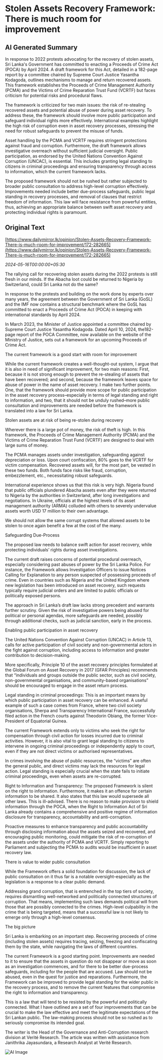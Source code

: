 # Stolen Assets Recovery Framework: There is much room for improvement

## AI Generated Summary

In response to 2022 protests advocating for the recovery of stolen assets, Sri Lanka's Government has committed to enacting a Proceeds of Crime Act (POCA) by April 2024. A draft framework for this Act, detailed in a 182-page report by a committee chaired by Supreme Court Justice Yasantha Kodagoda, outlines mechanisms to manage and return recovered assets. This framework establishes the Proceeds of Crime Management Authority (PCMA) and the Victims of Crime Reparation Trust Fund (VCRTF) but faces criticism for potential risks and procedural flaws.

The framework is criticized for two main issues: the risk of re-stealing recovered assets and potential abuse of power during asset recovery. To address these, the framework should involve more public participation and safeguard individual rights more effectively. International examples highlight the high risk of corruption even in asset recovery processes, stressing the need for robust safeguards to prevent the misuse of funds.

Asset handling by the PCMA and VCRTF requires stringent protections against fraud and corruption. Furthermore, the draft framework allows investigative overreach without sufficient judicial oversight. Public participation, as endorsed by the United Nations Convention Against Corruption (UNCAC), is essential. This includes granting legal standing to citizens in criminal proceedings and ensuring transparency through access to information, which the current framework lacks.

The proposed framework should not be rushed but rather subjected to broader public consultation to address high-level corruption effectively. Improvements needed include better due-process safeguards, public legal standing in recovery processes, and removal of clauses that restrict freedom of information. This law will face resistance from powerful entities, thus, achieving an appropriate balance between swift asset recovery and protecting individual rights is paramount.

## Original Text

[https://www.dailymirror.lk/opinion/Stolen-Assets-Recovery-Framework-There-is-much-room-for-improvement/172-282665](https://www.dailymirror.lk/opinion/Stolen-Assets-Recovery-Framework-There-is-much-room-for-improvement/172-282665)

*2024-05-16T00:00:00+05:30*

The rallying call for recovering stolen assets during the 2022 protests is still fresh in our minds. If the Abacha loot could be returned to Nigeria by Switzerland, could Sri Lanka not do the same? 

In response to the protests and building on the work done by experts over many years, the agreement between the Government of Sri Lanka (GoSL) and the IMF now contains a structural benchmark where the GoSL has committed to enact a Proceeds of Crime Act (POCA) in keeping with international standards by April 2024. 

In March 2023, the Minister of Justice appointed a committee chaired by Supreme Court Justice Yasantha Kodagoda. Dated April 10, 2024, the182-page report of the POCA Committee, now available on the website of the Ministry of Justice, sets out a framework for an upcoming Proceeds of Crime Act. 

The current framework is a good start with room for improvement

While the current framework creates a well-thought-out system, I argue that it is also in need of significant improvement, for two main reasons: First, because it is not strong enough to prevent the re-stealing of assets that have been recovered; and second, because the framework leaves space for abuse of power in the name of asset recovery. I make two further points. One, that the framework should provide more scope for public participation in the asset recovery process–especially in terms of legal standing and right to information, and two, that it should not be unduly rushed–more public consultation and improvements are needed before the framework is translated into a law for Sri Lanka.

Stolen assets are at risk of being re-stolen during recovery

Wherever there is a large pot of money, the risk of theft is high. In this framework, the Proceeds of Crime Management Authority (PCMA) and the Victims of Crime Reparation Trust Fund (VCRTF) are designed to deal with large sums of money.

The PCMA manages assets under investigation, safeguarding against depreciation or loss. Upon court confiscation, 80% goes to the VCRTF for victim compensation. Recovered assets will, for the most part, be vested in these two funds. Both funds face risks like fraud, corruption, embezzlement, etc., necessitating robust safeguards.

International experience shows us that this risk is very high. Nigeria found that public officials plundered Abacha assets even after they were returned to Nigeria by the authorities in Switzerland, after long investigations and negotiations. In Ukraine, officials at the highest levels of its asset management authority (ARMA) colluded with others to severely undervalue assets worth USD 17 million to their own advantage. 

We should not allow the same corrupt systems that allowed assets to be stolen to once again benefit a few at the cost of the many.

Safeguarding Due-Process

The proposed law needs to balance swift action for asset recovery, while protecting individuals’ rights during asset investigations. 

The current draft raises concerns of potential procedural overreach, especially considering past abuses of power by the Sri Lanka Police. For instance, the Framework allows Investigation Officers to issue Notices Calling for Explanation to any person suspected of possessing proceeds of crime. Even in countries such as Nigeria and the United Kingdom where new legislation has been introduced on asset recovery, such requests typically require judicial orders and are limited to public officials or politically exposed persons. 

The approach in Sri Lanka’s draft law lacks strong precedent and warrants further scrutiny. Given the risk of investigative powers being abused for political or personal agendas, more safeguards are needed, possibly through additional checks, such as judicial sanction, early in the process.

Enabling public participation in asset recovery

The United Nations Convention Against Corruption (UNCAC) in Article 13, calls for active participation of civil society and non-governmental actors in the fight against corruption, including access to information and greater contribution to decision-making.

More specifically, Principle 10 of the asset recovery principles formulated at the Global Forum on Asset Recovery in 2017 (GFAR Principles) recommends that “individuals and groups outside the public sector, such as civil society, non-governmental organisations, and community-based organisations” should be encouraged to engage in the asset return process. 

Legal standing in criminal proceedings: This is an important means by which public participation in asset recovery can be enhanced. A useful example of such a case comes from France, where two civil society organisations, Sherpa and Transparency International France, successfully filed action in the French courts against Theodorin Obiang, the former Vice-President of Equatorial Guinea.

The current Framework extends only to victims who seek the right for compensation through civil action for losses incurred due to criminal activities. However, it is also vital to grant legal standing to citizens to intervene in ongoing criminal proceedings or independently apply to court, even if they are not direct victims or authorised representatives. 

In crimes involving the abuse of public resources, the “victims” are often the general public, and direct victims may lack the resources for legal action. Legal standing is especially crucial when the state fails to initiate criminal proceedings, even when assets are re-corrupted. 

Right to Information and Transparency: The proposed Framework is silent on the right to information. Furthermore, it makes it an offence for certain information to be shared. It also states that this law would supersede all other laws. This is ill-advised. There is no reason to make provision to shield information through the POCA, when the Right to Information Act of Sri Lanka already contains a comprehensive and positive regime of information disclosure for transparency, accountability and anti-corruption. 

Proactive measures to enhance transparency and public accountability through disclosing information about the assets seized and recovered, and encouraging public monitoring, could mitigate the risk of re-corruption of the assets under the authority of PCMA and VCRTF. Simply reporting to Parliament and subjecting the PCMA to audits would be insufficient in asset recovery law. 

There is value to wider public consultation

While the Framework offers a solid foundation for discussion, the lack of public consultation on it thus far is a notable oversight–especially as the legislation is a response to a clear public demand.

Addressing grand corruption, that is entrenched in the top tiers of society, requires dismantling well-networked and politically connected structures of corruption. That means, implementing such laws demands political will from those that are possibly connected to the crimes. High-level culpability in the crime that is being targeted, means that a successful law is not likely to emerge only through a high-level consensus.

The big picture

Sri Lanka is embarking on an important step. Recovering proceeds of crime (including stolen assets) requires tracing, seizing, freezing and confiscating them by the state, while navigating the laws of different countries. 

The current Framework is a good starting point. Improvements are needed to it to ensure that the assets in question do not disappear or move as soon as an investigation commences, and for there to be better due-process safeguards, including for the people that are accused. Law should not be abused, even in the quest for justice and reparations. Furthermore, the Framework can be improved to provide legal standing for the wider public in the recovery process, and to remove the current features that compromise the right to information and transparency. 

This is a law that will tend to be resisted by the powerful and politically connected. What I have outlined are a set of four improvements that can be crucial to make the law effective and meet the legitimate expectations of the Sri Lankan public. The law-making process should not be so rushed as to seriously compromise its intended goal.

The writer is the Head of the Governance and Anti-Corruption research division at Verité Research. The article was written with assistance from Janithrika Jayasundara, a Research Analyst at Verité Research.


![AI Image](ai_image.png)
